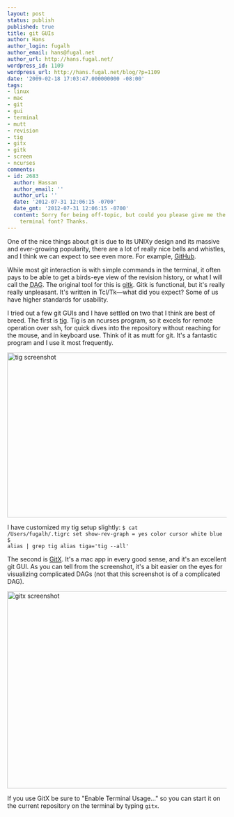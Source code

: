 ```yaml
---
layout: post
status: publish
published: true
title: git GUIs
author: Hans
author_login: fugalh
author_email: hans@fugal.net
author_url: http://hans.fugal.net/
wordpress_id: 1109
wordpress_url: http://hans.fugal.net/blog/?p=1109
date: '2009-02-18 17:03:47.000000000 -08:00'
tags:
- linux
- mac
- git
- gui
- terminal
- mutt
- revision
- tig
- gitx
- gitk
- screen
- ncurses
comments:
- id: 2683
  author: Hassan
  author_email: ''
  author_url: ''
  date: '2012-07-31 12:06:15 -0700'
  date_gmt: '2012-07-31 12:06:15 -0700'
  content: Sorry for being off-topic, but could you please give me the name of the
    terminal font? Thanks.
---
```

One of the nice things about git is due to its UNIXy design and its massive and ever-growing popularity, there are a lot of really nice bells and whistles, and I think we can expect to see even more. For example, <a href="http://github.com/">GitHub</a>.

While most git interaction is with simple commands in the terminal, it often pays to be able to get a birds-eye view of the revision history, or what I will call the <acronym title="Directed Acyclic (Commit) Graph">DAG</acronym>. The original tool for this is <a href="http://www.kernel.org/pub/software/scm/git/docs/gitk.html">gitk</a>. Gitk is functional, but it's really really unpleasant. It's written in Tcl/Tk—what did you expect? Some of us have higher standards for usability.

I tried out a few git GUIs and I have settled on two that I think are best of breed. The first is <a href="http://jonas.nitro.dk/tig/">tig</a>. Tig is an ncurses program, so it excels for remote operation over ssh, for quick dives into the repository without reaching for the mouse, and in keyboard use. Think of it as mutt for git. It's a fantastic program and I use it most frequently.

<img alt="tig screenshot" src="http://hans.fugal.net/images/tig.png" title="tig screenshot" class="aligncenter" width="585" height="378" />

I have customized my tig setup slightly:
<code>$ cat /Users/fugalh/.tigrc 
set show-rev-graph = yes
color cursor white blue
$ alias | grep tig
alias tiga='tig --all'</code>

The second is <a href="http://gitx.frim.nl/">GitX</a>. It's a mac app in every good sense, and it's an excellent git GUI. As you can tell from the screenshot, it's a bit easier on the eyes for visualizing complicated DAGs (not that this screenshot is of a complicated DAG).

<img alt="gitx screenshot" src="http://hans.fugal.net/images/gitx.png" title="GitX screenshot" class="aligncenter" width="893" height="452" />

If you use GitX be sure to "Enable Terminal Usage…" so you can start it on the current repository on the terminal by typing <code>gitx</code>.
